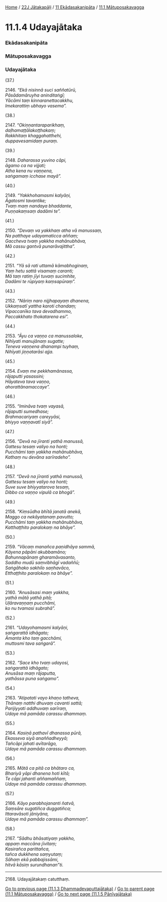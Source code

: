 
[Home](/) / [22J Jātakapāḷi](../../../22J.md) / [11 Ekādasakanipāta](../../11.md) / [11.1 Mātuposakavagga](../11.1.md)

# 11.1.4 Udayajātaka

### Ekādasakanipāta

### Mātuposakavagga

### Udayajātaka

(37.)

2146\. _“Ekā nisinnā suci saññatūrū,_  
_Pāsādamāruyha aninditaṅgī;_  
_Yācāmi taṃ kinnaranettacakkhu,_  
_Imekarattiṃ ubhayo vasema”._  


(38.)

2147\. _“Okiṇṇantaraparikhaṃ,_  
_daḷhamaṭṭālakoṭṭhakaṃ;_  
_Rakkhitaṃ khaggahatthehi,_  
_duppavesamidaṃ puraṃ._  


(39.)

2148\. _Daharassa yuvino cāpi,_  
_āgamo ca na vijjati;_  
_Atha kena nu vaṇṇena,_  
_saṅgamaṃ icchase mayā”._  


(40.)

2149\. _“Yakkhohamasmi kalyāṇi,_  
_Āgatosmi tavantike;_  
_Tvaṃ maṃ nandaya bhaddante,_  
_Puṇṇakaṃsaṃ dadāmi te”._  


(41.)

2150\. _“Devaṃ va yakkhaṃ atha vā manussaṃ,_  
_Na patthaye udayamaticca aññaṃ;_  
_Gaccheva tvaṃ yakkha mahānubhāva,_  
_Mā cassu gantvā punarāvajittha”._  


(42.)

2151\. _“Yā sā rati uttamā kāmabhoginaṃ,_  
_Yaṃ hetu sattā visamaṃ caranti;_  
_Mā taṃ ratiṃ jīyi tuvaṃ sucimhite,_  
_Dadāmi te rūpiyaṃ kaṃsapūraṃ”._  


(43.)

2152\. _“Nāriṃ naro nijjhapayaṃ dhanena,_  
_Ukkaṃsatī yattha karoti chandaṃ;_  
_Vipaccanīko tava devadhammo,_  
_Paccakkhato thokatarena esi”._  


(44.)

2153\. _“Āyu ca vaṇṇo ca manussaloke,_  
_Nihīyati manujānaṃ sugatte;_  
_Teneva vaṇṇena dhanampi tuyhaṃ,_  
_Nihīyati jiṇṇatarāsi ajja._  


(45.)

2154\. _Evaṃ me pekkhamānassa,_  
_rājaputti yasassini;_  
_Hāyateva tava vaṇṇo,_  
_ahorattānamaccaye”._  


(46.)

2155\. _“Imināva tvaṃ vayasā,_  
_rājaputti sumedhase;_  
_Brahmacariyaṃ careyyāsi,_  
_bhiyyo vaṇṇavatī siyā”._  


(47.)

2156\. _“Devā na jīranti yathā manussā,_  
_Gattesu tesaṃ valiyo na honti;_  
_Pucchāmi taṃ yakkha mahānubhāva,_  
_Kathaṃ nu devāna sarīradeho”._  


(48.)

2157\. _“Devā na jīranti yathā manussā,_  
_Gattesu tesaṃ valiyo na honti;_  
_Suve suve bhiyyatarova tesaṃ,_  
_Dibbo ca vaṇṇo vipulā ca bhogā”._  


(49.)

2158\. _“Kiṃsūdha bhītā janatā anekā,_  
_Maggo ca nekāyatanaṃ pavutto;_  
_Pucchāmi taṃ yakkha mahānubhāva,_  
_Katthaṭṭhito paralokaṃ na bhāye”._  


(50.)

2159\. _“Vācaṃ manañca paṇidhāya sammā,_  
_Kāyena pāpāni akubbamāno;_  
_Bahunnapānaṃ gharamāvasanto,_  
_Saddho mudū saṃvibhāgī vadaññū;_  
_Saṅgāhako sakhilo saṇhavāco,_  
_Etthaṭṭhito paralokaṃ na bhāye”._  


(51.)

2160\. _“Anusāsasi maṃ yakkha,_  
_yathā mātā yathā pitā;_  
_Uḷāravaṇṇaṃ pucchāmi,_  
_ko nu tvamasi subrahā”._  


(52.)

2161\. _“Udayohamasmi kalyāṇi,_  
_saṅgarattā idhāgato;_  
_Āmanta kho taṃ gacchāmi,_  
_muttosmi tava saṅgarā”._  


(53.)

2162\. _“Sace kho tvaṃ udayosi,_  
_saṅgarattā idhāgato;_  
_Anusāsa maṃ rājaputta,_  
_yathāssa puna saṅgamo”._  


(54.)

2163\. _“Atipatati vayo khaṇo tatheva,_  
_Ṭhānaṃ natthi dhuvaṃ cavanti sattā;_  
_Parijiyyati addhuvaṃ sarīraṃ,_  
_Udaye mā pamāda carassu dhammaṃ._  


(55.)

2164\. _Kasiṇā pathavī dhanassa pūrā,_  
_Ekasseva siyā anaññadheyyā;_  
_Tañcāpi jahati avītarāgo,_  
_Udaye mā pamāda carassu dhammaṃ._  


(56.)

2165\. _Mātā ca pitā ca bhātaro ca,_  
_Bhariyā yāpi dhanena hoti kītā;_  
_Te cāpi jahanti aññamaññaṃ,_  
_Udaye mā pamāda carassu dhammaṃ._  


(57.)

2166\. _Kāyo parabhojananti ñatvā,_  
_Saṃsāre sugatiñca duggatiñca;_  
_Ittaravāsoti jāniyāna,_  
_Udaye mā pamāda carassu dhammaṃ”._  


(58.)

2167\. _“Sādhu bhāsatiyaṃ yakkho,_  
_appaṃ maccāna jīvitaṃ;_  
_Kasirañca parittañca,_  
_tañca dukkhena saṃyutaṃ;_  
_Sāhaṃ ekā pabbajissāmi,_  
_hitvā kāsiṃ surundhanan”ti._  


---

2168\. Udayajātakaṃ catutthaṃ.



[Go to previous page (11.1.3 Dhammadevaputtajātaka)](11.1.3.md) / [Go to parent page (11.1 Mātuposakavagga)](../11.1.md) / [Go to next page (11.1.5 Pānīyajātaka)](11.1.5.md)


